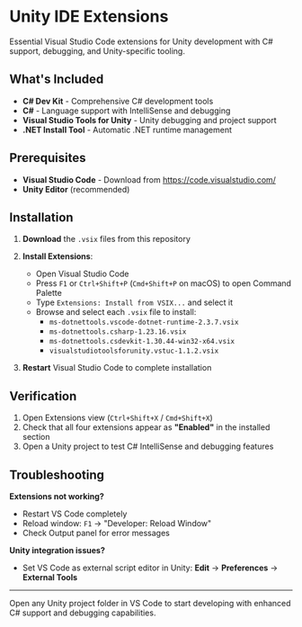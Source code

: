 # Unity IDE Extensions

Essential Visual Studio Code extensions for Unity development with C# support, debugging, and Unity-specific tooling.

## What's Included

- **C# Dev Kit** - Comprehensive C# development tools
- **C#** - Language support with IntelliSense and debugging
- **Visual Studio Tools for Unity** - Unity debugging and project support
- **.NET Install Tool** - Automatic .NET runtime management

## Prerequisites

- **Visual Studio Code** - Download from https://code.visualstudio.com/
- **Unity Editor** (recommended)

## Installation

1. **Download** the `.vsix` files from this repository

2. **Install Extensions**:
   - Open Visual Studio Code
   - Press `F1` or `Ctrl+Shift+P` (`Cmd+Shift+P` on macOS) to open Command Palette
   - Type `Extensions: Install from VSIX...` and select it
   - Browse and select each `.vsix` file to install:
     - `ms-dotnettools.vscode-dotnet-runtime-2.3.7.vsix`
     - `ms-dotnettools.csharp-1.23.16.vsix`
     - `ms-dotnettools.csdevkit-1.30.44-win32-x64.vsix`
     - `visualstudiotoolsforunity.vstuc-1.1.2.vsix`

3. **Restart** Visual Studio Code to complete installation

## Verification

1. Open Extensions view (`Ctrl+Shift+X` / `Cmd+Shift+X`)
2. Check that all four extensions appear as **"Enabled"** in the installed section
3. Open a Unity project to test C# IntelliSense and debugging features

## Troubleshooting

**Extensions not working?**
- Restart VS Code completely
- Reload window: `F1` → "Developer: Reload Window"
- Check Output panel for error messages

**Unity integration issues?**
- Set VS Code as external script editor in Unity: **Edit** → **Preferences** → **External Tools**

---

Open any Unity project folder in VS Code to start developing with enhanced C# support and debugging capabilities.
